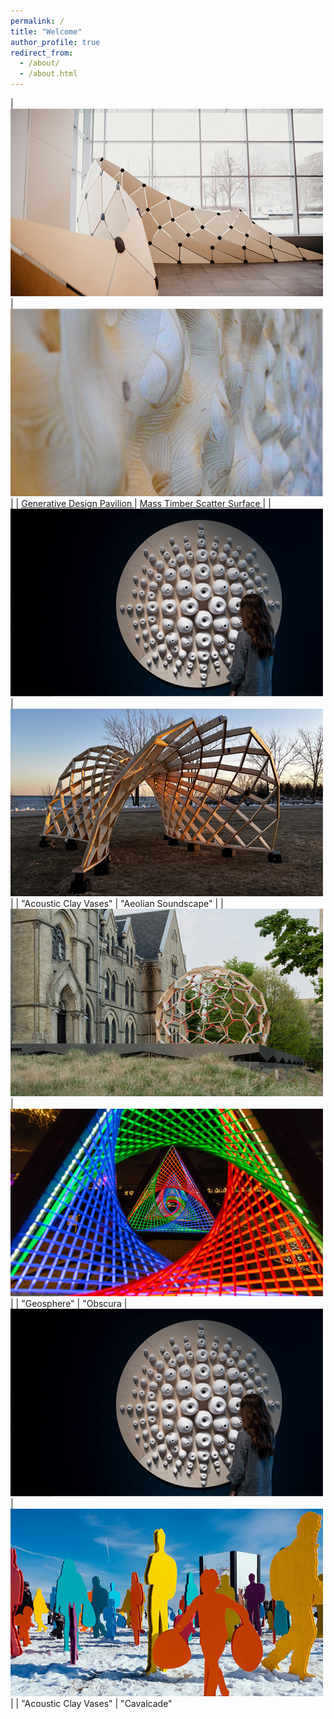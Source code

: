 ```yaml
---
permalink: /
title: "Welcome"
author_profile: true
redirect_from: 
  - /about/
  - /about.html
---
```


| <img src='./images/GDP.png'> | <img src='./images/CLT.png'>  |
| <a href="https://johnnie-nguyen.github.io/design/portfolio/portfolio-1/"> Generative Design Pavilion </a> | <a href="https://johnnie-nguyen.github.io/design/portfolio/portfolio-2/"> Mass Timber Scatter Surface </a> |
| <img src='./images/ACV.png'> | <img src='./images/RFS.png'>  |
| "Acoustic Clay Vases" | "Aeolian Soundscape" |
| <img src='./images/GSP.png'> | <img src='./images/OBS.png'>  |
| "Geosphere" | "Obscura 
| <img src='./images/ACV.png'> | <img src='./images/WST.png'>  |
| "Acoustic Clay Vases" | "Cavalcade" 

